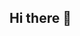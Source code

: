 ## Hi there 👋

<!--
**KareemSalem736/KareemSalem736** is a ✨ _special_ ✨ repository because its `README.md` (this file) appears on your GitHub profile.

Here are some ideas to get you started:

- 🔭 I’m currently working on my next career steps towards AI Engineering.
- 🌱 I’m currently studying Computer Science and self-studying how to become an AI Engineer.
- 👯 I’m looking to collaborate on projects to help hone my skills and prepare me for interviews/first day on the job.
- 🤔 I’m seeking help contacting current AI Engineers to discuss their journey.
- 💬 Ask me about SkillBridge or Active Duty Air Force
- 📫 How to reach me: (email)kareemsalem736@gmail.com
- ⚡ Fun fact: I love to build computers and collect anime figures.
-->
